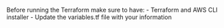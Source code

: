 Before running the Terraform make sure to have:
    - Terraform and AWS CLI installer
    - Update the variables.tf file with your information
